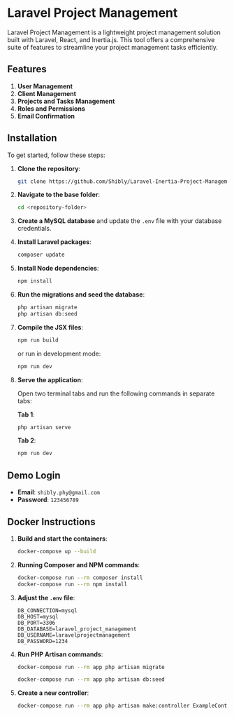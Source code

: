 # Laravel Project Management

Laravel Project Management is a lightweight project management solution built with Laravel, React, and Inertia.js. This
tool offers a comprehensive suite of features to streamline your project management tasks efficiently.

## Features

1. **User Management**
2. **Client Management**
3. **Projects and Tasks Management**
4. **Roles and Permissions**
5. **Email Confirmation**

## Installation

To get started, follow these steps:

1. **Clone the repository**:

    ```bash
    git clone https://github.com/Shibly/Laravel-Inertia-Project-Management.git
    ```

2. **Navigate to the base folder**:

    ```bash
    cd <repository-folder>
    ```

3. **Create a MySQL database** and update the `.env` file with your database credentials.

4. **Install Laravel packages**:

    ```bash
    composer update
    ```

5. **Install Node dependencies**:

    ```bash
    npm install
    ```

6. **Run the migrations and seed the database**:

    ```bash
    php artisan migrate
    php artisan db:seed
    ```

7. **Compile the JSX files**:

    ```bash
    npm run build
    ```

   or run in development mode:

    ```bash
    npm run dev
    ```

8. **Serve the application**:

   Open two terminal tabs and run the following commands in separate tabs:

   **Tab 1**:

    ```bash
    php artisan serve
    ```

   **Tab 2**:

    ```bash
    npm run dev
    ```

## Demo Login

- **Email**: `shibly.phy@gmail.com`
- **Password**: `123456789`

## Docker Instructions

1. **Build and start the containers**:

    ```bash
    docker-compose up --build
    ```

2. **Running Composer and NPM commands**:

    ```bash
    docker-compose run --rm composer install
    docker-compose run --rm npm install
    ```

3. **Adjust the `.env` file**:

    ```plaintext
    DB_CONNECTION=mysql
    DB_HOST=mysql
    DB_PORT=3306
    DB_DATABASE=laravel_project_management
    DB_USERNAME=laravelprojectmanagement
    DB_PASSWORD=1234
    ```

4. **Run PHP Artisan commands**:

    ```bash
    docker-compose run --rm app php artisan migrate
    ```

    ```bash
    docker-compose run --rm app php artisan db:seed
    ```

5. **Create a new controller**:

    ```bash
    docker-compose run --rm app php artisan make:controller ExampleController
    ```
